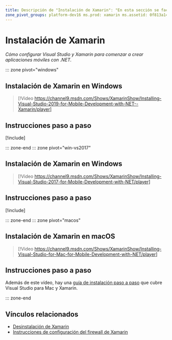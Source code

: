 ```yaml
---
title: Descripción de "Instalación de Xamarin": "En esta sección se facilita información general sobre la instalación y los procesos que se pueden usar para configurar Xamarin en Visual Studio y empezar a usarlo".
zone_pivot_groups: platform-dev16 ms.prod: xamarin ms.assetid: 0f813a14-2f0c-415d-8667-4563f3dc06e8 author: conceptdev ms.author: crdun ms.custom: video ms.date: 05/23/2019 no-loc: [Xamarin.Forms, Xamarin.Essentials]
---
```

# <a name="installing-xamarin"></a>Instalación de Xamarin

_Cómo configurar Visual Studio y Xamarin para comenzar a crear aplicaciones móviles con .NET._

::: zone pivot="windows"

## <a name="installing-xamarin-on-windows"></a>Instalación de Xamarin en Windows

> [!Video https://channel9.msdn.com/Shows/XamarinShow/Installing-Visual-Studio-2019-for-Mobile-Development-with-NET--Xamarin/player]

## <a name="step-by-step-instructions"></a>Instrucciones paso a paso

[!include[](~/cross-platform/includes/install-xamarin-windows-2019.md)]

::: zone-end
::: zone pivot="win-vs2017"

## <a name="installing-xamarin-on-windows"></a>Instalación de Xamarin en Windows

> [!Video https://channel9.msdn.com/Shows/XamarinShow/Installing-Visual-Studio-2017-for-Mobile-Development-with-NET/player]

## <a name="step-by-step-instructions"></a>Instrucciones paso a paso

[!include[](~/cross-platform/includes/install-xamarin-windows.md)]

::: zone-end
::: zone pivot="macos"

## <a name="installing-xamarin-on-macos"></a>Instalación de Xamarin en macOS

> [!Video https://channel9.msdn.com/Shows/XamarinShow/Installing-Visual-Studio-for-Mac-for-Mobile-Development-with-NET/player]

## <a name="step-by-step-instructions"></a>Instrucciones paso a paso

Además de este vídeo, hay una [guía de instalación paso a paso](/visualstudio/mac/installation/) que cubre Visual Studio para Mac y Xamarin.

::: zone-end

## <a name="related-links"></a>Vínculos relacionados

- [Desinstalación de Xamarin](~/get-started/installation/uninstalling-xamarin.md)
- [Instrucciones de configuración del firewall de Xamarin](firewall.md)
